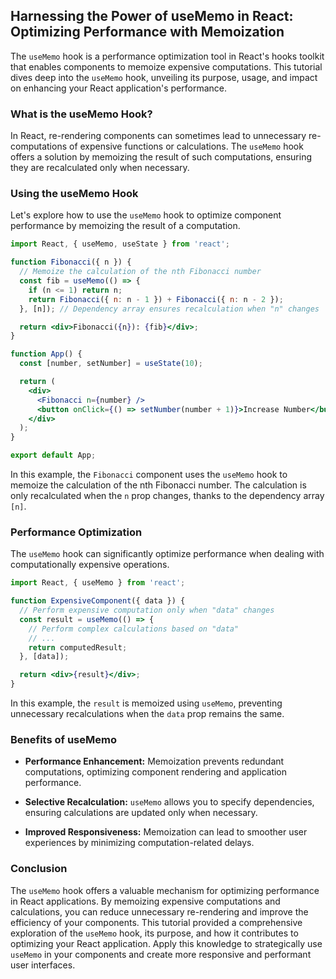 ## Harnessing the Power of useMemo in React: Optimizing Performance with Memoization

The `useMemo` hook is a performance optimization tool in React's hooks toolkit that enables components to memoize expensive computations. This tutorial dives deep into the `useMemo` hook, unveiling its purpose, usage, and impact on enhancing your React application's performance.

### What is the useMemo Hook?

In React, re-rendering components can sometimes lead to unnecessary re-computations of expensive functions or calculations. The `useMemo` hook offers a solution by memoizing the result of such computations, ensuring they are recalculated only when necessary.

### Using the useMemo Hook

Let's explore how to use the `useMemo` hook to optimize component performance by memoizing the result of a computation.

```jsx
import React, { useMemo, useState } from 'react';

function Fibonacci({ n }) {
  // Memoize the calculation of the nth Fibonacci number
  const fib = useMemo(() => {
    if (n <= 1) return n;
    return Fibonacci({ n: n - 1 }) + Fibonacci({ n: n - 2 });
  }, [n]); // Dependency array ensures recalculation when "n" changes

  return <div>Fibonacci({n}): {fib}</div>;
}

function App() {
  const [number, setNumber] = useState(10);

  return (
    <div>
      <Fibonacci n={number} />
      <button onClick={() => setNumber(number + 1)}>Increase Number</button>
    </div>
  );
}

export default App;
```

In this example, the `Fibonacci` component uses the `useMemo` hook to memoize the calculation of the nth Fibonacci number. The calculation is only recalculated when the `n` prop changes, thanks to the dependency array `[n]`.

### Performance Optimization

The `useMemo` hook can significantly optimize performance when dealing with computationally expensive operations.

```jsx
import React, { useMemo } from 'react';

function ExpensiveComponent({ data }) {
  // Perform expensive computation only when "data" changes
  const result = useMemo(() => {
    // Perform complex calculations based on "data"
    // ...
    return computedResult;
  }, [data]);

  return <div>{result}</div>;
}
```

In this example, the `result` is memoized using `useMemo`, preventing unnecessary recalculations when the `data` prop remains the same.

### Benefits of useMemo

- **Performance Enhancement:** Memoization prevents redundant computations, optimizing component rendering and application performance.

- **Selective Recalculation:** `useMemo` allows you to specify dependencies, ensuring calculations are updated only when necessary.

- **Improved Responsiveness:** Memoization can lead to smoother user experiences by minimizing computation-related delays.

### Conclusion

The `useMemo` hook offers a valuable mechanism for optimizing performance in React applications. By memoizing expensive computations and calculations, you can reduce unnecessary re-rendering and improve the efficiency of your components. This tutorial provided a comprehensive exploration of the `useMemo` hook, its purpose, and how it contributes to optimizing your React application. Apply this knowledge to strategically use `useMemo` in your components and create more responsive and performant user interfaces.
